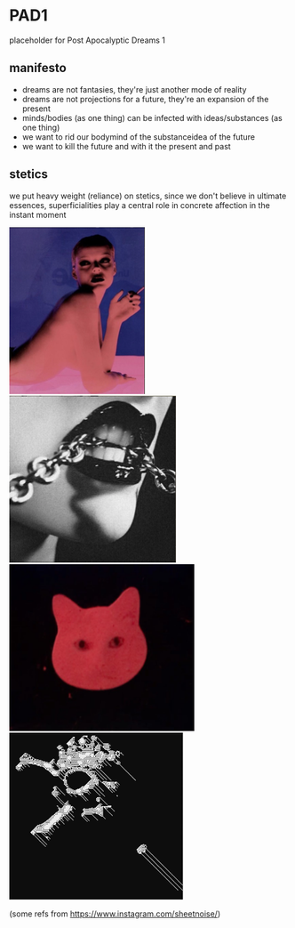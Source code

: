 # PAD1
placeholder for Post Apocalyptic Dreams 1

## manifesto

* dreams are not fantasies, they're just another mode of reality
* dreams are not projections for a future, they're an expansion of the present
* minds/bodies (as one thing) can be infected with ideas/substances (as one thing)
* we want to rid our bodymind of the substanceidea of the future
* we want to kill the future and with it the present and past

## stetics

we put heavy weight (reliance) on stetics, since we don't believe in ultimate essences, 
superficialities play a central role in concrete affection in the instant moment

[<img src="stetics/2.png" height="300" />](stetics/2.png)
[<img src="stetics/1.png" height="300" />](stetics/1.png)
[<img src="stetics/4.png" height="300" />](stetics/4.png)
[<img src="stetics/3.png" height="300" />](stetics/3.png)

(some refs from https://www.instagram.com/sheetnoise/)
